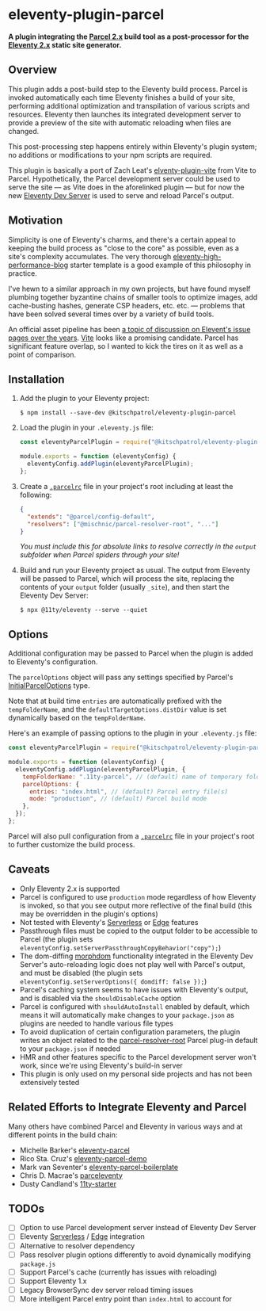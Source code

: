 # eleventy-plugin-parcel

**A plugin integrating the [Parcel 2.x](https://parceljs.org) build tool as a post-processor for the [Eleventy 2.x](https://www.11ty.dev) static site generator.**

## Overview

This plugin adds a post-build step to the Eleventy build process. Parcel is invoked automatically each time Eleventy finishes a build of your site, performing additional optimization and transpilation of various scripts and resources. Eleventy then launches its integrated development server to provide a preview of the site with automatic reloading when files are changed.

This post-processing step happens entirely within Eleventy's plugin system; no additions or modifications to your npm scripts are required.

This plugin is basically a port of Zach Leat's [elventy-plugin-vite](https://github.com/11ty/eleventy-plugin-vite) from Vite to Parcel. Hypothetically, the Parcel development server could be used to serve the site — as Vite does in the aforelinked plugin — but for now the new [Eleventy Dev Server](https://www.11ty.dev/docs/dev-server/) is used to serve and reload Parcel's output.

## Motivation

Simplicity is one of Eleventy's charms, and there's a certain appeal to keeping the build process as "close to the core" as possible, even as a site's complexity accumulates. The very thorough [eleventy-high-performance-blog](https://github.com/google/eleventy-high-performance-blog) starter template is a good example of this philosophy in practice.

I've hewn to a similar approach in my own projects, but have found myself plumbing together byzantine chains of smaller tools to optimize images, add cache-busting hashes, generate CSP headers, etc. etc. — problems that have been solved several times over by a variety of build tools.

An official asset pipeline has been [a topic of discussion on Elevent's issue pages over the years](https://github.com/11ty/eleventy/issues/272). [Vite](https://vitejs.dev) looks like a promising candidate. Parcel has significant feature overlap, so I wanted to kick the tires on it as well as a point of comparison.

## Installation

1.  Add the plugin to your Eleventy project:

    ```
    $ npm install --save-dev @kitschpatrol/eleventy-plugin-parcel
    ```

2.  Load the plugin in your `.eleventy.js` file:

    ```js
    const eleventyParcelPlugin = require("@kitschpatrol/eleventy-plugin-parcel");

    module.exports = function (eleventyConfig) {
      eleventyConfig.addPlugin(eleventyParcelPlugin);
    };
    ```

3.  Create a [`.parcelrc`](https://github.com/parcel-bundler/parcel/blob/65500fbb07ff100c1fe5dd32e98fb80ff889f32e/packages/core/types/index.js#L55) file in your project's root including at least the following:

    ```json
    {
      "extends": "@parcel/config-default",
      "resolvers": ["@mischnic/parcel-resolver-root", "..."]
    }
    ```

    _You must include this for absolute links to resolve correctly in the `output` subfolder when Parcel spiders through your site!_

4.  Build and run your Eleventy project as usual. The output from Eleventy will be passed to Parcel, which will process the site, replacing the contents of your `output` folder (usually `_site`), and then start the Eleventy Dev Server:

    ```
    $ npx @11ty/eleventy --serve --quiet
    ```

## Options

Additional configuration may be passed to Parcel when the plugin is added to Eleventy's configuration.

The `parcelOptions` object will pass any settings specified by Parcel's [InitialParcelOptions](https://parceljs.org/plugin-system/api/#InitialParcelOptions) type.

Note that at build time `entries` are automatically prefixed with the `tempFolderName`, and the `defaultTargetOptions.distDir` value is set dynamically based on the `tempFolderName`.

Here's an example of passing options to the plugin in your `.eleventy.js` file:

```js
const eleventyParcelPlugin = require("@kitschpatrol/eleventy-plugin-parcel");

module.exports = function (eleventyConfig) {
  eleventyConfig.addPlugin(eleventyParcelPlugin, {
    tempFolderName: ".11ty-parcel", // (default) name of temporary folder where Parcel stages its build
    parcelOptions: {
      entries: "index.html", // (default) Parcel entry file(s)
      mode: "production", // (default) Parcel build mode
    },
  });
};
```

Parcel will also pull configuration from a [`.parcelrc`](https://github.com/parcel-bundler/parcel/blob/65500fbb07ff100c1fe5dd32e98fb80ff889f32e/packages/core/types/index.js#L55) file in your project's root to further customize the build process.

## Caveats

- Only Eleventy 2.x is supported
- Parcel is configured to use `production` mode regardless of how Eleventy is invoked, so that you see output more reflective of the final build (this may be overridden in the plugin's options)
- Not tested with Eleventy's [Serverless](https://www.11ty.dev/docs/plugins/serverless/) or [Edge](https://www.11ty.dev/docs/plugins/edge/) features
- Passthrough files must be copied to the output folder to be accessible to Parcel (the plugin sets `eleventyConfig.setServerPassthroughCopyBehavior("copy");`)
- The dom-diffing [morphdom](https://github.com/patrick-steele-idem/morphdom) functionality integrated in the Eleventy Dev Server's auto-reloading logic does not play well with Parcel's output, and must be disabled (the plugin sets `eleventyConfig.setServerOptions({ domdiff: false });`)
- Parcel's caching system seems to have issues with Eleventy's output, and is disabled via the `shouldDisableCache` option
- Parcel is configured with `shouldAutoInstall` enabled by default, which means it will automatically make changes to your `package.json` as plugins are needed to handle various file types
- To avoid duplication of certain configuration parameters, the plugin writes an object related to the [parcel-resolver-root](https://github.com/mischnic/parcel-resolver-root) Parcel plug-in default to your `package.json` if needed
- HMR and other features specific to the Parcel development server won't work, since we're using Eleventy's build-in server
- This plugin is only used on my personal side projects and has not been extensively tested

## Related Efforts to Integrate Eleventy and Parcel

Many others have combined Parcel and Eleventy in various ways and at different points in the build chain:

- Michelle Barker's [eleventy-parcel](https://github.com/mbarker84/eleventy-parcel)
- Rico Sta. Cruz's [eleventy-parcel-demo](https://github.com/rstacruz/eleventy-parcel-demo)
- Mark van Seventer's [eleventy-parcel-boilerplate](https://github.com/vseventer/eleventy-parcel-boilerplate)
- Chris D. Macrae's [parceleventy](https://github.com/chrisdmacrae/parceleventy)
- Dusty Candland's [11ty-starter](https://github.com/candland/11ty-starter)

## TODOs

- [ ] Option to use Parcel development server instead of Eleventy Dev Server
- [ ] Eleventy [Serverless](https://www.11ty.dev/docs/plugins/serverless/) / [Edge](https://www.11ty.dev/docs/plugins/edge/) integration
- [ ] Alternative to resolver dependency
- [ ] Pass resolver plugin options differently to avoid dynamically modifying `package.js`
- [ ] Support Parcel's cache (currently has issues with reloading)
- [ ] Support Eleventy 1.x
- [ ] Legacy BrowserSync dev server reload timing issues
- [ ] More intelligent Parcel entry point than `index.html` to account for
